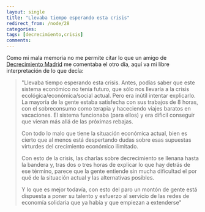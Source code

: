 ```yaml
---
layout: single
title: "Llevaba tiempo esperando esta crisis"
redirect_from: /node/28
categories:
tags: [decrecimiento,crisis]
comments: 
---
```

Como mi mala memoria no me permite citar lo que un amigo de [Decrecimiento Madrid](http://esclap.es/node/decrecimientomadrid.blogspot.com) me comentaba el otro día, aquí va mi libre interpretación de lo que decía:

> "Llevaba tiempo esperando esta crisis. Antes, podías saber que este sistema económico no tenía futuro, que sólo nos llevaría a la crisis ecológica/económica/social actual. Pero era inútil intentar explicarlo. La mayoría de la gente estaba satisfecha con sus trabajos de 8 horas, con el sobreconsumo como terapia y haceciendo viajes baratos en vacaciones. El sistema funcionaba (para ellos) y era dificil conseguir que vieran más allá de las próximas rebajas.
> 
> Con todo lo malo que tiene la situación económica actual, bien es cierto que al menos está despertando dudas sobre esas supuestas virturdes del crecimiento económico ilimitado.
> 
> Con esto de la crisis, las charlas sobre decrecimiento se llenana hasta la bandera y, tras dos o tres horas de explicar lo que hay detrás de ese término, parece que la gente entiende sin mucha dificultad el por qué de la situación actual y las alternativas posibles.
> 
> Y lo que es mejor todavía, con esto del paro un montón de gente está dispuesta a poner su talento y esfuerzo al servicio de las redes de economía solidaria que ya había y que empiezan a extenderse"
